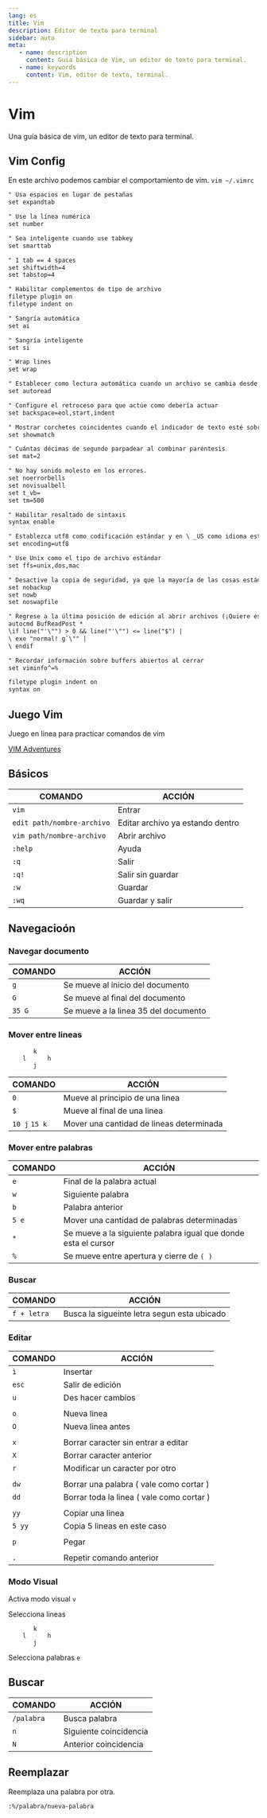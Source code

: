 ```yaml
---
lang: es
title: Vim
description: Editor de texto para terminal
sidebar: auto
meta:
   - name: description
     content: Guia básica de Vim, un editor de texto para terminal.
   - name: keywords
     content: Vim, editor de texto, terminal.
---
```


# Vim

Una guía básica de vim, un editor de texto para terminal.

## Vim Config

En este archivo podemos cambiar el comportamiento de vim.
`vim ~/.vimrc`

```txt
" Usa espacios en lugar de pestañas
set expandtab

" Use la línea numérica
set number

" Sea inteligente cuando use tabkey
set smarttab

" 1 tab == 4 spaces
set shiftwidth=4
set tabstop=4

" Habilitar complementos de tipo de archivo
filetype plugin on
filetype indent on

" Sangría automática
set ai

" Sangría inteligente
set si

" Wrap lines
set wrap

" Establecer como lectura automática cuando un archivo se cambia desde el exterior
set autoread

" Configure el retroceso para que actúe como debería actuar
set backspace=eol,start,indent

" Mostrar corchetes coincidentes cuando el indicador de texto esté sobre ellos
set showmatch

" Cuántas décimas de segundo parpadear al combinar paréntesis
set mat=2

" No hay sonido molesto en los errores.
set noerrorbells
set novisualbell
set t_vb=
set tm=500

" Habilitar resaltado de sintaxis
syntax enable

" Establezca utf8 como codificación estándar y en \ _US como idioma estándar
set encoding=utf8

" Use Unix como el tipo de archivo estándar
set ffs=unix,dos,mac

" Desactive la copia de seguridad, ya que la mayoría de las cosas están en SVN, git et.c de todos modos
set nobackup
set nowb
set noswapfile

" Regrese a la última posición de edición al abrir archivos (¡Quiere esto!)
autocmd BufReadPost *
\if line("'\"") > 0 && line("'\"") <= line("$") |
\ exe "normal! g`\"" |
\ endif

" Recordar información sobre buffers abiertos al cerrar
set viminfo^=%

filetype plugin indent on
syntax on
```

## Juego Vim

Juego en linea para practicar comandos de vim

[VIM Adventures](https://vim-adventures.com/)

## Básicos

| COMANDO                    | ACCIÓN                           |
| -------------------------- | -------------------------------- |
| `vim`                      | Entrar                           |
| `edit path/nombre-archivo` | Editar archivo ya estando dentro |
| `vim path/nombre-archivo`  | Abrir archivo                    |
| `:help`                    | Ayuda                            |
| `:q`                       | Salir                            |
| `:q!`                      | Salir sin guardar                |
| `:w`                       | Guardar                          |
| `:wq`                      | Guardar y salir                  |

## Navegacioón

### Navegar documento

| COMANDO | ACCIÓN                               |
| ------- | ------------------------------------ |
| `g`     | Se mueve al inicio del documento     |
| `G`     | Se mueve al final del documento      |
| `35 G`  | Se mueve a la linea 35 del documento |

### Mover entre lineas

```text
	   k
	l      h
	   j
```

| COMANDO       | ACCIÓN                                   |
| ------------- | ---------------------------------------- |
| `0`           | Mueve al principio de una linea          |
| `$`           | Mueve al final de una linea              |
| `10 j` `15 k` | Mover una cantidad de lineas determinada |

### Mover entre palabras

| COMANDO | ACCIÓN                                                         |
| ------- | -------------------------------------------------------------- |
| `e`     | Final de la palabra actual                                     |
| `w`     | Siguiente palabra                                              |
| `b`     | Palabra anterior                                               |
| `5 e`   | Mover una cantidad de palabras determinadas                    |
| `*`     | Se mueve a la siguiente palabra igual que donde esta el cursor |
| `%`     | Se mueve entre apertura y cierre de `( )`                      |

### Buscar

| COMANDO     | ACCIÓN                                      |
| ----------- | ------------------------------------------- |
| `f + letra` | Busca la sigueinte letra segun esta ubicado |

### Editar

| COMANDO | ACCIÓN                                     |
| ------- | ------------------------------------------ |
| `ì`     | Insertar                                   |
| `esc`   | Salir de edición                           |
| `u`     | Des hacer cambios                          |
|                                                      |
|`o`      | Nueva linea                                |
|`O`      | Nueva linea antes                          |
|                                                      |
|`x`      | Borrar caracter sin entrar a editar        |
|`X`      | Borrar caracter anterior                   |
|`r`      | Modificar un caracter por otro             |
|                                                      |
|`dw`     | Borrar una palabra ( vale como cortar )    |
|`dd`     | Borrar toda la linea ( vale como cortar )  |
|                                                      |
|`yy`     | Copiar una linea                           |
|`5 yy`   | Copia 5 lineas en este caso                |
|                                                      |
|`p`      | Pegar                                      |
|                                                      |
|`.`      | Repetir comando anterior                   |

### Modo Visual

Activa modo visual
`v`

Selecciona lineas

```
	   k
	l      h
	   j
```

Selecciona palabras
`e`

## Buscar

| COMANDO    | ACCIÓN                 |
| ---------- | ---------------------- |
| `/palabra` | Busca palabra          |
| `n`        | Siguiente coincidencia |
| `N`        | Anterior coincidencia  |

## Reemplazar

Reemplaza una palabra por otra.

`:%/palabra/nueva-palabra`
